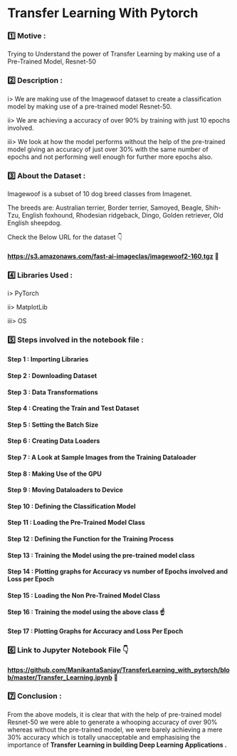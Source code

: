 # Transfer Learning With Pytorch

### :one: Motive :
Trying to Understand the power of Transfer Learning by making use of a Pre-Trained Model, Resnet-50

### :two: Description : 

i> We are making use of the Imagewoof dataset to create a classification model by  making use of a pre-trained model Resnet-50.

ii> We are achieving a accuracy of over 90% by training with just 10 epochs involved.

iii> We look at how the model performs without the help of the pre-trained model giving an accuracy of just over 30% with the same number of epochs and not performing well enough for further more epochs also.
 

### 3️⃣ About the Dataset :
Imagewoof is a subset of 10 dog breed classes from Imagenet.

The breeds are: Australian terrier, Border terrier, Samoyed, Beagle, Shih-Tzu, English foxhound, Rhodesian ridgeback, Dingo, Golden retriever, Old English sheepdog.

Check the Below URL for the dataset 👇
#### https://s3.amazonaws.com/fast-ai-imageclas/imagewoof2-160.tgz 🔗

### 4️⃣ Libraries Used :

i> PyTorch

ii> MatplotLib

iii> OS

### 5️⃣ Steps involved in the notebook file :

#### Step 1 :  Importing Libraries

#### Step 2 : Downloading Dataset

#### Step 3 : Data Transformations

#### Step 4 : Creating the Train and Test Dataset

#### Step 5 : Setting the Batch Size

#### Step 6 : Creating Data Loaders

#### Step 7 : A Look at Sample Images from the Training Dataloader

#### Step 8 : Making Use of the GPU 

#### Step 9 : Moving Dataloaders to Device

#### Step 10 : Defining the Classification Model

#### Step 11 : Loading the Pre-Trained Model Class

#### Step 12 : Defining the Function for the Training Process

#### Step 13 : Training the Model using the pre-trained model class

#### Step 14 : Plotting graphs for Accuracy vs number of Epochs involved and Loss per Epoch

#### Step 15 : Loading the Non Pre-Trained Model Class

#### Step 16 : Training the model using the above class ☝️

#### Step 17 : Plotting Graphs for Accuracy and Loss Per Epoch

### 6️⃣ Link to Jupyter Notebook File 👇

#### https://github.com/ManikantaSanjay/TransferLearning_with_pytorch/blob/master/Transfer_Learning.ipynb 🔗

### 7️⃣ Conclusion :

From the above models, it is clear that with the help of pre-trained model Resnet-50 we were able to generate a whooping accuracy of over 90% whereas without the pre-trained model, we were barely achieving a mere 30% accuracy which is totally unacceptable and emphasising the importance of <b> Transfer Learning in building Deep Learning Applications .</b>




